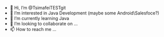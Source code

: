 - 👋 Hi, I’m @TsimafeiTESTgit
- 👀 I’m interested in Java Development (maybe some Android\Salesfoce?)
- 🌱 I’m currently learning Java
- 💞️ I’m looking to collaborate on ...
- 📫 How to reach me ...

<!---
TsimafeiTESTgit/TsimafeiTESTgit is a ✨ special ✨ repository because its `README.md` (this file) appears on your GitHub profile.
You can click the Preview link to take a look at your changes.
--->

